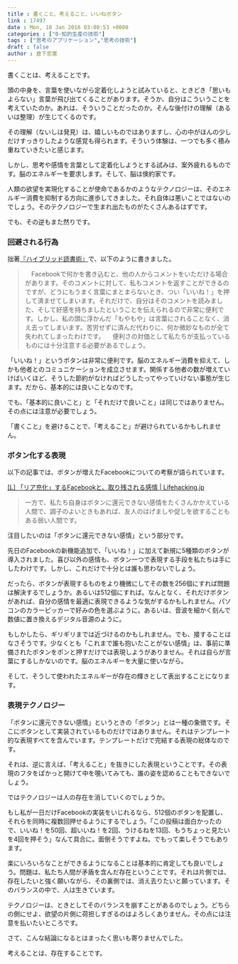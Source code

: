```yaml
---
title : 書くこと、考えること、いいねボタン
link : 17497
date : Mon, 18 Jan 2016 03:00:53 +0000
categories : ["0-知的生産の技術"]
tags : ["思考のアプリケーション","思考の技術"]
draft : false
author : 倉下忠憲
---
```


書くことは、考えることです。

頭の中身を、言葉を使いながら定着化しようと試みていると、ときどき「思いもよらない」言葉が飛び出てくることがあります。そうか、自分はこういうことを考えていたのか。あれは、そういうことだったのか。そんな後付けの理解（あるいは整理）が生じてくるのです。

その理解（ないしは発見）は、嬉しいものではありますし、心の中がほんの少しだけすっきりしたような感覚も得られます。そういう体験は、一つでも多く積み重ねていきたいと感じます。

しかし、思考や感情を言葉として定着化しようとする試みは、案外疲れるものです。脳のエネルギーを要求します。そして、脳は倹約家です。

人類の欲望を実現化することが使命であるかのようなテクノロジーは、そのエネルギー消費を抑制する方向に進歩してきました。それ自体は悪いことではないのでしょう。そのテクノロジーで生まれ出たものがたくさんあるはずです。

でも、その逆もまた然りです。

<H3>回避される行為</H3>

拙著<a href="http://www.amazon.co.jp/exec/obidos/ASIN/4863541244/rashita1000-22/ref=nosim/">『ハイブリッド読書術』</a>で、以下のように書きました。

<blockquote>
　Facebookで何かを書き込むと、他の人からコメントをいただける場合があります。そのコメントに対して、私もコメントを返すことができるのですが、どうにもうまく言葉にまとまらないとき、つい「いいね！」を押して済ませてしまいます。それだけで、自分はそのコメントを読みました、そして好感を持ちましたということを伝えられるので非常に便利です。しかし、私の頭に浮かんだ「もやもや」は言葉にされることなく、消え去ってしまいます。苦労せずに済んだ代わりに、何か微妙なものが全て失われてしまったわけです。
　便利さの対価として私たちが支払っているものには十分注意する必要があるでしょう。
</blockquote>

「いいね！」というボタンは非常に便利です。脳のエネルギー消費を抑えて、しかも他者とのコミュニケーションを成立させます。関係する他者の数が増えていけばいくほど、そうした節約がなければどうしたってやっていけない事態が生じます。だから、基本的には良いことなのです。

でも、「基本的に良いこと」と「それだけで良いこと」は同じではありません。その点には注意が必要でしょう。

「書くこと」を避けることで、「考えること」が避けられているかもしれません。

<H3>ボタン化する表現</H3>

以下の記事では、ボタンが増えたFacebookについての考察が語られています。

<a href="http://lifehacking.jp/2016/01/pseudo-emotions/">[L] 「リア充化」するFacebookと、取り残される感情 | Lifehacking.jp</a>

<blockquote>一方で、私たち自身はボタンに還元できない感情をたくさんかかえている人間で、調子のよいときもあれば、友人のはげましや促しを欲することもある弱い人間です。</blockquote>

注目したいのは「ボタンに還元できない感情」という部分です。

先日のFacebookの新機能追加で、「いいね！」に加えて新規に5種類のボタンが導入されました。喜び以外の感情も、ボタン一つで表現する手段を私たちは手にしたわけです。しかし、これだけで十分とは誰も思わないでしょう。

だったら、ボタンが表現するものをより機微にしてその数を256個にすれば問題は解決するでしょうか。あるいは512個にすれば。なんとなく、それだけボタンがあれば、自分の感情を最適に表現できるような気がするかもしれません。パソコンのカラーピッカーで好みの色を選ぶように。あるいは、音波を細かく刻んで数値に置き換えるデジタル音源のように。

もしかしたら、ギリギリまでは近づけるのかもしれません。でも、接することはなさそうです。少なくとも「これまで誰も抱いたことがない感情」は、事前に準備されたボタンをポンと押すだけでは表現しようがありません。それは自らが言葉にするしかないのです。脳のエネルギーを大量に使いながら。

そして、そうして使われたエネルギーが存在の輝きとして表出することになります。

<H3>表現テクノロジー</H3>

「ボタンに還元できない感情」というときの「ボタン」とは一種の象徴です。そこにボタンとして実装されているものだけではありません。それはテンプレート的な表現すべてを含んでいます。テンプレートだけで完結する表現の総体なのです。

それは、逆に言えば、「考えること」を抜きにした表現ということです。その表現のフタをぱかっと開けて中を覗いてみても、誰の姿を認めることもできないでしょう。

ではテクノロジーは人の存在を消していくのでしょうか。

もし私が一日だけFacebookの実装をいじれるなら、512個のボタンを配置し、それらを同時に複数回押せるようにするでしょう。「この投稿は面白かったので、いいね！を50回、超いいね！を2回、うけるねを13回、もうちょっと見たいを4回を押そう」なんて具合に。面倒そうですよね。でもって楽しそうでもあります。

楽にいろいろなことができるようになることは基本的に肯定しても良いでしょう。問題は、私たち人間が矛盾を含んだ存在ということです。それは片側では、存在したいと強く願いながら、その裏側では、消え去りたいと願っています。そのバランスの中で、人は生きています。

テクノロジーは、ときとしてそのバランスを崩すことがあるのでしょう。どちらの側にせよ、欲望の片側に荷担しすぎるのはよろしくありません。その点には注意を払いたいところです。

さて、こんな結論になるとはまったく思いも寄りませんでした。

考えることは、存在することです。